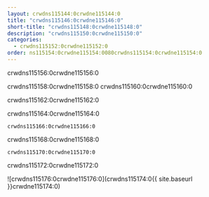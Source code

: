 ```yaml
---
layout: crwdns115144:0crwdne115144:0
title: "crwdns115146:0crwdne115146:0"
short-title: "crwdns115148:0crwdne115148:0"
description: "crwdns115150:0crwdne115150:0"
categories:
  - crwdns115152:0crwdne115152:0
order: ns115154:0crwdne115154:0080crwdns115154:0crwdne115154:0
---
```

crwdns115156:0crwdne115156:0

crwdns115158:0crwdne115158:0 crwdns115160:0crwdne115160:0

crwdns115162:0crwdne115162:0

crwdns115164:0crwdne115164:0

`crwdns115166:0crwdne115166:0`

crwdns115168:0crwdne115168:0

`crwdns115170:0crwdne115170:0`

crwdns115172:0crwdne115172:0

![crwdns115176:0crwdne115176:0](crwdns115174:0{{ site.baseurl }}crwdne115174:0)